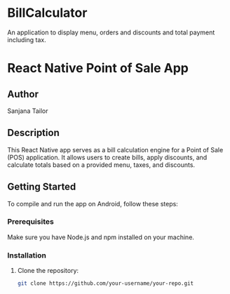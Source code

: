 # BillCalculator
An application to display menu, orders and discounts  and total  payment including tax.

# React Native Point of Sale App

## Author

Sanjana Tailor

## Description

This React Native app serves as a bill calculation engine for a Point of Sale (POS) application. It allows users to create bills, apply discounts, and calculate totals based on a provided menu, taxes, and discounts.

## Getting Started

To compile and run the app on Android, follow these steps:

### Prerequisites

Make sure you have Node.js and npm installed on your machine.

### Installation

1. Clone the repository:

   ```bash
   git clone https://github.com/your-username/your-repo.git

